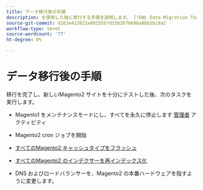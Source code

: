 ```yaml
---
title: データ移行後の手順
description: を使用した後に実行する手順を説明します。 [!DNL Data Migration Tool] データをMagento1 からMagento2 に移行する場合
source-git-commit: d263e412022a89255b7d33b267b696a8bb1bc8a2
workflow-type: tm+mt
source-wordcount: '77'
ht-degree: 0%

---
```



# データ移行後の手順

移行を完了し、新しいMagento2 サイトを十分にテストした後、次のタスクを実行します。

* Magento1 をメンテナンスモードにし、すべてを永久に停止します [管理者](https://glossary.magento.com/admin) アクティビティ

* Magento2 cron ジョブを開始

* [すべてのMagento2 キャッシュタイプをフラッシュ](../../../configuration/cli/manage-cache.md#clean-and-flush-cache-types)

* [すべてのMagento2 のインデクサーを再インデックス化](../../../configuration/cli/manage-indexers.md#reindex)

* DNS およびロードバランサーを、Magento2 の本番ハードウェアを指すように変更します。
